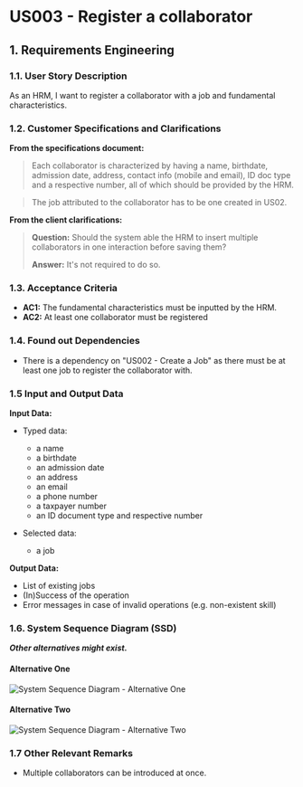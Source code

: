 # US003 - Register a collaborator 


## 1. Requirements Engineering

### 1.1. User Story Description

As an HRM, I want to register a collaborator with a job and fundamental characteristics.

### 1.2. Customer Specifications and Clarifications 

**From the specifications document:**

>	Each collaborator is characterized by having a name, birthdate, admission date, address, contact info (mobile and email), ID doc type and a respective number, all of which should be provided by the HRM.

>	The job attributed to the collaborator has to be one created in US02.

**From the client clarifications:**

> **Question:** Should the system able the HRM to insert multiple collaborators in one interaction before saving them?
>
> **Answer:** It's not required to do so.

### 1.3. Acceptance Criteria

* **AC1:** The fundamental characteristics must be inputted by the HRM.
* **AC2:** At least one collaborator must be registered

### 1.4. Found out Dependencies

* There is a dependency on "US002 - Create a Job" as there must be at least one job to register the collaborator with.

### 1.5 Input and Output Data

**Input Data:**

* Typed data:
    * a name
    * a birthdate 
    * an admission date
    * an address
    * an email
    * a phone number
    * a taxpayer number
    * an ID document type and respective number
	
* Selected data:
    * a job

**Output Data:**

* List of existing jobs
* (In)Success of the operation
* Error messages in case of invalid operations (e.g. non-existent skill)

### 1.6. System Sequence Diagram (SSD)

**_Other alternatives might exist._**

#### Alternative One

![System Sequence Diagram - Alternative One](svg/us003-system-sequence-diagram-alternative-one.svg)

#### Alternative Two

![System Sequence Diagram - Alternative Two](svg/us003-system-sequence-diagram-alternative-two.svg)

### 1.7 Other Relevant Remarks

* Multiple collaborators can be introduced at once.